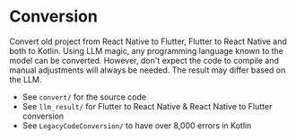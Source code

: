 # Conversion
Convert old project from React Native to Flutter, Flutter to React Native and both to Kotlin. Using LLM magic, any programming language known to the model can be converted. However, don't expect the code to compile and manual adjustments will always be needed. The result may differ based on the LLM.

- See `convert/` for the source code
- See `llm_result/` for Flutter to React Native & React Native to Flutter conversion
- See `LegacyCodeConversion/` to have over 8,000 errors in Kotlin
